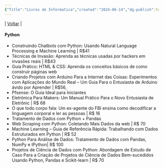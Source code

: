 ```yaml
---
{"Title":"Livros de Informatica","created":"2024-06-14","dg-publish":true,"tags":["pessoal/list","pessoal/livros","python"],"permalink":"/1.Minha Vida/Livros de Informatica/","dgPassFrontmatter":true}
---
```


| [Voltar](index) |
#### Python
  - Construindo Chatbots com Python: Usando Natural Language Processing e Machine Learning | R$41
 - Técnicas de Invasão: Aprenda as técnicas usadas por hackers em invasões reais | R$43
 - Guia Prático: HTML & CSS: Aprenda os conceitos básicos de como construir páginas web
 - Criando Projetos com Arduino Para a Internet das Coisas: Experimentos com Aplicações do Mundo Real – Um Guia Para o Entusiasta de Arduino ávido por Aprender | R$56,
 - Pfsense: O Guia Ideal para Iniciantes
 - Eletrônica Para Makers: Um Manual Prático Para o Novo Entusiasta de Eletrônic | R$ 68
 - O que todo corpo fala: Um ex-agente do FBI ensina como decodificar a linguagem corporal e ler as pessoas | R$ 16
 - Tratamento de Dados com Python + Pandas
 - Web Scraping com Python: Coletando Mais Dados da web | R$ 70
 - Machine Learning – Guia de Referência Rápida: Trabalhando com Dados Estruturados em Python | R$ 52
 - Python Para Análise de Dados: Tratamento de Dados com Pandas, NumPy e IPython| R$ 100
 - Projetos de Ciência de Dados com Python: Abordagem de Estudo de Caso Para a Criação de Projetos de Ciência de Dados Bem-sucedidos Usando Python, Pandas e Scikit-learn | R$ 70
